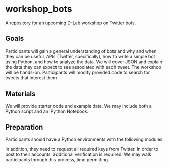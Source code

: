 # workshop_bots
A repository for an upcoming D-Lab workshop on Twitter bots.

## Goals
Participants will gain a general understanding of bots and why and when they can be useful, APIs (Twitter, specifically), how to write a simple bot using Python, and how to analyze the data. We will cover JSON and explain the data they can expect to see associated with each tweet. The workshop will be hands-on. Participants will modify provided code to search for tweets that interest them.

## Materials
We will provide starter code and example data. We may include both a Python script and an IPython Notebook.

## Preparation
Participants should have a Python environments with the following modules:

In addition, they need to request all required keys from Twitter. In order to post to their accounts, additional verification is required. We may walk participants through this process, time permitting.
